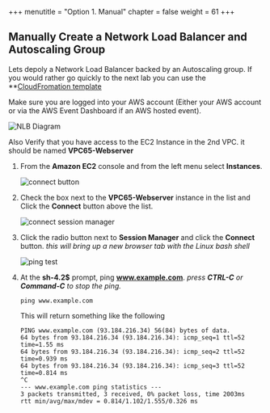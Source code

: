 +++
menutitle = "Option 1. Manual"
chapter = false
weight = 61
+++

## Manually Create a Network Load Balancer and Autoscaling Group

Lets depoly a Network Load Balancer backed by an Autoscaling group. If you would rather go quickly to the next lab you can use the **[CloudFromation template](../60-Automated/index.html)

Make sure you are logged into your AWS account (Either your AWS account or via the AWS Event Dashboard if an AWS hosted event).

![NLB Diagram](/images/nlb-diagram.png)

Also Verify that you have access to the EC2 Instance in the 2nd VPC. it should be named **VPC65-Webserver**

1. From the **Amazon EC2** console and from the left menu select **Instances**.

   ![connect button](/images/testec2-list.png)

1. Check the box next to the **VPC65-Webserver** instance in the list and Click the **Connect** button above the list.

   ![connect session manager](/images/testec2-connect.png)

1. Click the radio button next to **Session Manager** and click the **Connect** button. _this will bring up a new browser tab with the Linux bash shell_

   ![ping test](/images/testec2-ping.png)

1. At the **sh-4.2\$** prompt, ping **www.example.com**. _press **CTRL-C** or **Command-C** to stop the ping._
   ```
   ping www.example.com
   ```
   This will return something like the following
   ```
   PING www.example.com (93.184.216.34) 56(84) bytes of data.
   64 bytes from 93.184.216.34 (93.184.216.34): icmp_seq=1 ttl=52 time=1.55 ms
   64 bytes from 93.184.216.34 (93.184.216.34): icmp_seq=2 ttl=52 time=0.939 ms
   64 bytes from 93.184.216.34 (93.184.216.34): icmp_seq=3 ttl=52 time=0.814 ms
   ^C
   --- www.example.com ping statistics ---
   3 packets transmitted, 3 received, 0% packet loss, time 2003ms
   rtt min/avg/max/mdev = 0.814/1.102/1.555/0.326 ms
   ```
